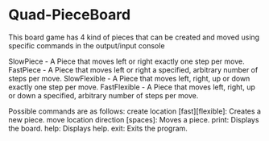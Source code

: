 # Quad-PieceBoard
This board game has 4 kind of pieces that can be created and moved using specific commands in the output/input console

SlowPiece - A Piece that moves left or right exactly one step per move.
FastPiece - A Piece that moves left or right a specified, arbitrary number of steps
per move.
SlowFlexible - A Piece that moves left, right, up or down exactly one step per move.
FastFlexible - A Piece that moves left, right, up or down a specified, arbitrary number of steps
per move.

Possible commands are as follows:
create location [fast][flexible]: Creates a new piece.
move location direction [spaces]: Moves a piece.
print: Displays the board.
help: Displays help.
exit: Exits the program.
